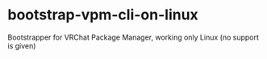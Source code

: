 # bootstrap-vpm-cli-on-linux
Bootstrapper for VRChat Package Manager, working only Linux (no support is given)
